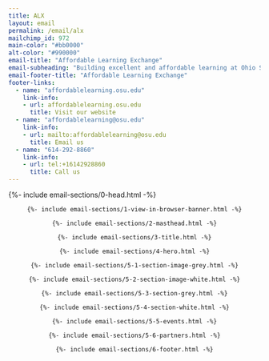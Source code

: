 ```yaml
---
title: ALX
layout: email
permalink: /email/alx
mailchimp_id: 972
main-color: "#bb0000"
alt-color: "#990000"
email-title: "Affordable Learning Exchange"
email-subheading: "Building excellent and affordable learning at Ohio State"
email-footer-title: "Affordable Learning Exchange"
footer-links:
  - name: "affordablelearning.osu.edu"
    link-info:
    - url: affordablelearning.osu.edu
      title: Visit our website
  - name: "affordablelearning@osu.edu"
    link-info:
    - url: mailto:affordablelearning@osu.edu
      title: Email us
  - name: "614-292-8860"
    link-info:
    - url: tel:+16142928860
      title: Call us
---
```


{%- include email-sections/0-head.html -%}

<body>
  <center>

    {%- include email-sections/1-view-in-browser-banner.html -%}

    {%- include email-sections/2-masthead.html -%}

    {%- include email-sections/3-title.html -%}

    {%- include email-sections/4-hero.html -%}

    {%- include email-sections/5-1-section-image-grey.html -%}

    {%- include email-sections/5-2-section-image-white.html -%}

    {%- include email-sections/5-3-section-grey.html -%}

    {%- include email-sections/5-4-section-white.html -%}

    {%- include email-sections/5-5-events.html -%}

    {%- include email-sections/5-6-partners.html -%}

    {%- include email-sections/6-footer.html -%}

  </center>
</body>
